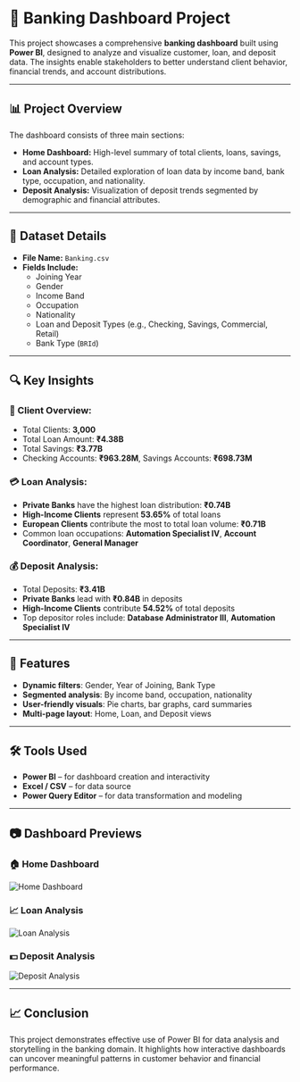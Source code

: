 # 🏦 Banking Dashboard Project

This project showcases a comprehensive **banking dashboard** built using **Power BI**, designed to analyze and visualize customer, loan, and deposit data. The insights enable stakeholders to better understand client behavior, financial trends, and account distributions.

---

## 📊 Project Overview

The dashboard consists of three main sections:

- **Home Dashboard:** High-level summary of total clients, loans, savings, and account types.
- **Loan Analysis:** Detailed exploration of loan data by income band, bank type, occupation, and nationality.
- **Deposit Analysis:** Visualization of deposit trends segmented by demographic and financial attributes.

---

## 📁 Dataset Details

- **File Name:** `Banking.csv`
- **Fields Include:**
  - Joining Year
  - Gender
  - Income Band
  - Occupation
  - Nationality
  - Loan and Deposit Types (e.g., Checking, Savings, Commercial, Retail)
  - Bank Type (`BRId`)

---

## 🔍 Key Insights

### 👥 Client Overview:
- Total Clients: **3,000**
- Total Loan Amount: **₹4.38B**
- Total Savings: **₹3.77B**
- Checking Accounts: **₹963.28M**, Savings Accounts: **₹698.73M**

### 💳 Loan Analysis:
- **Private Banks** have the highest loan distribution: **₹0.74B**
- **High-Income Clients** represent **53.65%** of total loans
- **European Clients** contribute the most to total loan volume: **₹0.71B**
- Common loan occupations: **Automation Specialist IV**, **Account Coordinator**, **General Manager**

### 💰 Deposit Analysis:
- Total Deposits: **₹3.41B**
- **Private Banks** lead with **₹0.84B** in deposits
- **High-Income Clients** contribute **54.52%** of total deposits
- Top depositor roles include: **Database Administrator III**, **Automation Specialist IV**

---

## 📌 Features

- **Dynamic filters**: Gender, Year of Joining, Bank Type
- **Segmented analysis**: By income band, occupation, nationality
- **User-friendly visuals**: Pie charts, bar graphs, card summaries
- **Multi-page layout**: Home, Loan, and Deposit views

---

## 🛠 Tools Used

- **Power BI** – for dashboard creation and interactivity
- **Excel / CSV** – for data source
- **Power Query Editor** – for data transformation and modeling

---

## 📷 Dashboard Previews


### 🏠 Home Dashboard
![Home Dashboard](C:\Users\Rushik\Pictures\Screenshots\banking.png)

### 📈 Loan Analysis
![Loan Analysis](C:\Users\Rushik\Pictures\Screenshots\loan_analysis.png)

### 💵 Deposit Analysis
![Deposit Analysis](C:\Users\Rushik\Pictures\Screenshots\deposit_analysis.png)

---

## 📈 Conclusion

This project demonstrates effective use of Power BI for data analysis and storytelling in the banking domain. It highlights how interactive dashboards can uncover meaningful patterns in customer behavior and financial performance.



